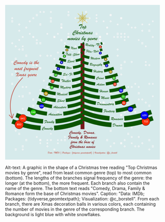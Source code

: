 ![](./holiday_movies.jpg)

Alt-text: A graphic in the shape of a Christmas tree reading "Top Christmas movies by genre", read from least common genre (top) to most common (bottom). The lengths of the branches signal frequency of the genre: the longer (at the bottom), the more frequent. Each branch also contain the name of the genre. The bottom text reads "Comedy, Drama, Family & Romance form the base of Christmas movies". Caption: "Data: IMDb; Packages: {tidyverse,geomtextpath}; Visualization: @c_borstell". From each branch, there are Xmas decoration balls in various colors, each containing the number of movies in the genre of the corresponding branch. The background is light blue with white snowflakes.
